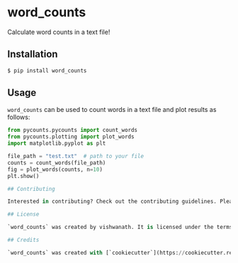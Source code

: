 # word_counts

Calculate word counts in a text file!

## Installation

```bash
$ pip install word_counts
```

## Usage

`word_counts` can be used to count words in a text file and plot results
as follows:

```python
from pycounts.pycounts import count_words
from pycounts.plotting import plot_words
import matplotlib.pyplot as plt

file_path = "test.txt"  # path to your file
counts = count_words(file_path)
fig = plot_words(counts, n=10)
plt.show()

## Contributing

Interested in contributing? Check out the contributing guidelines. Please note that this project is released with a Code of Conduct. By contributing to this project, you agree to abide by its terms.

## License

`word_counts` was created by vishwanath. It is licensed under the terms of the MIT license.

## Credits

`word_counts` was created with [`cookiecutter`](https://cookiecutter.readthedocs.io/en/latest/) and the `py-pkgs-cookiecutter` [template](https://github.com/py-pkgs/py-pkgs-cookiecutter).
